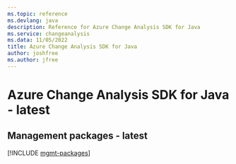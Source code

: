 ```yaml
---
ms.topic: reference
ms.devlang: java
description: Reference for Azure Change Analysis SDK for Java
ms.service: changeanalysis
ms.data: 11/05/2022
title: Azure Change Analysis SDK for Java
author: joshfree
ms.author: jfree
---
```

# Azure Change Analysis SDK for Java - latest

## Management packages - latest
[!INCLUDE [mgmt-packages](change-analysis-mgmt-index.md)]